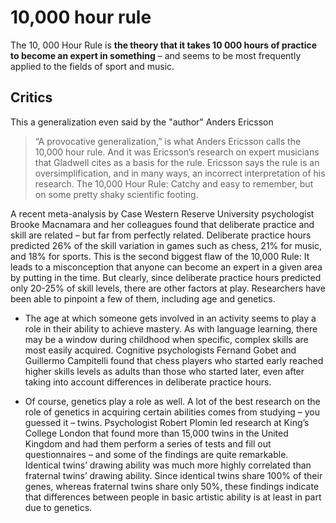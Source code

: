 # 10,000 hour rule
The 10, 000 Hour Rule is **the theory that it takes 10 000 hours of practice to become an expert in something** – and seems to be most frequently applied to the fields of sport and music.


## Critics

This a generalization even said by the "author" Anders Ericsson

>“A provocative generalization,” is what Anders Ericsson calls the 10,000 hour rule. And it was Ericsson’s research on expert musicians that Gladwell cites as a basis for the rule. Ericsson says the rule is an oversimplification, and in many ways, an incorrect interpretation of his research. The 10,000 Hour Rule: Catchy and easy to remember, but on some pretty shaky scientific footing.

A recent meta-analysis by Case Western Reserve University psychologist Brooke Macnamara and her colleagues found that deliberate practice and skill are related – but far from perfectly related. Deliberate practice hours predicted 26% of the skill variation in games such as chess, 21% for music, and 18% for sports. This is the second biggest flaw of the 10,000 Rule: It leads to a misconception that anyone can become an expert in a given area by putting in the time. But clearly, since deliberate practice hours predicted only 20-25% of skill levels, there are other factors at play.  Researchers have been able to pinpoint a few of them, including age and genetics.

- The age at which someone gets involved in an activity seems to play a role in their ability to achieve mastery. As with language learning, there may be a window during childhood when specific, complex skills are most easily acquired. Cognitive psychologists Fernand Gobet and Guillermo Campitelli found that chess players who started early reached higher skills levels as adults than those who started later, even after taking into account differences in deliberate practice hours.

- Of course, genetics play a role as well. A lot of the best research on the role of genetics in acquiring certain abilities comes from studying – you guessed it – twins. Psychologist Robert Plomin led research at King’s College London that found more than 15,000 twins in the United Kingdom and had them perform a series of tests and fill out questionnaires – and some of the findings are quite remarkable. Identical twins’ drawing ability was much more highly correlated than fraternal twins’ drawing ability. Since identical twins share 100% of their genes, whereas fraternal twins share only 50%, these findings indicate that differences between people in basic artistic ability is at least in part due to genetics.
